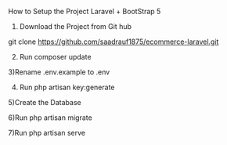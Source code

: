
How to Setup the Project Laravel + BootStrap 5 

1) Download the Project from Git hub 

git clone https://github.com/saadrauf1875/ecommerce-laravel.git

2) Run composer update

3)Rename .env.example to .env

4) Run php artisan key:generate

5)Create the Database

6)Run php artisan migrate

7)Run php artisan serve
